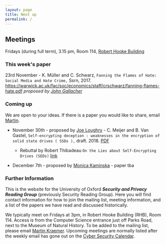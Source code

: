 ```yaml
---
layout: page
title: Next up
permalink: /
---
```


## Meetings
Fridays (during full term), 3.15 pm, Room 114, [Robert Hooke Building](http://www.cs.ox.ac.uk/aboutus/directions.html)

### This week's paper
23rd November - K. Müller and C. Schwarz, `Fanning the Flames of Hate: Social Media and Hate Crime,` Ssrn, 2017.
https://warwick.ac.uk/fac/soc/economics/staff/crschwarz/fanning-flames-hate.pdf
*proposed by [John Gallacher](https://www.psy.ox.ac.uk/team/john-gallacher)*

### Coming up
We are open to your ideas. If there is a paper you would like to share, email [Martin](mailto:martin.kraemer@cs.ox.ac.uk).

* November 30th - proposed by [Joe Loughry](https://www.linkedin.com/in/jloughry) - C. Meijer and B. Van Gastel, `Self-encrypting deception : weaknesses in the encryption of solid state drives ( SSDs ),` draft. 2018. [PDF](https://www.ru.nl/publish/pages/909282/draft-paper.pdf)
  * Rebuttal by Robert Thibadeau `On the Lies about Self-Encrypting Drives (SEDs)` [link](http://www.privust.com/sedlies/)

* December 7th - proposed by [Monica Kaminska](https://www.ctga.ox.ac.uk/people/monica-kaminska) - paper tba




<!--#### CDT Modules Schedule
* November 9th - Privacy
* November 16th - Human Factors in Security
* November 23th - Cyber Risk
* November 30th - Malware
* December 7th - International Relations and Cyber Security
* January 11th - Policy, Governance, Ethics
* January 25th - Forensics-->


### Further Information
This is the website for the University of Oxford ***Security and Privacy Reading Group*** (previously Security Reading Group). Here you will find contact information for how to join the mailing list, meeting information, and a list of the papers we have read and discussed historically.

We typically meet on Fridays at 3pm, in Robert Hooke Building (RHB), Room 114. Access is from the Computer Science entrance just off Parks Road, next to the Museum of Natural History. To be added to the mailing list, please email [Martin Kraemer](mailto:martin.kraemer@cs.ox.ac.uk). Upcoming meetings are normally listed after the weekly email has gone out on the [Cyber Security Calendar](https://www.google.com/calendar/embed?src=fg56lmvbg5cd7dne58gssm9ido%40group.calendar.google.com&ctz=Europe/London).
